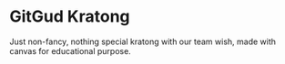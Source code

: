 # GitGud Kratong

Just non-fancy, nothing special kratong with our team wish, made with canvas for educational purpose.
